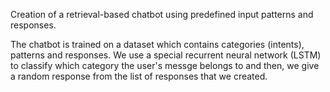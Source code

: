 Creation of a retrieval-based chatbot using predefined input patterns and responses.

The chatbot is trained on a dataset which contains categories (intents), patterns and responses. 
We use a special recurrent neural network (LSTM) to classify which category the user's messge belongs to and then,
we give a random response from the list of responses that we created.
